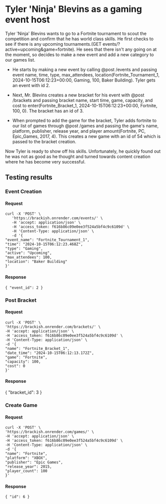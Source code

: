 # Tyler 'Ninja' Blevins as a gaming event host

Tyler 'Ninja' Blevins wants to go to a Fortnite tournament to scout the competition and confirm that he has world class skills. He first checks to see if there is any upcoming tournaments.(GET events/?active=upcoming&game=fortnite). He sees that there isn't any going on at the moment, so decides to make a new event and add a new category to our games list.

- He starts by making a new event by calling @post /events and passing event name, time, type, max_attendees, location(Fortnite_Tournament_1, 2024-10-15T06:12:23+00:00, Gaming, 100, Baker Building). Tyler gets an event with id 2.

- Next, Mr. Blevins creates a new bracket for his event with @post /brackets and passing bracket name, start time, game, capacity, and cost to enter(Fortnite_Bracket_1, 2024-10-15T06:12:23+00:00, Fortnite, 100, 0). The bracket has an id of 3.

- When prompted to add the game for the bracket, Tyler adds fortnite to our list of games through @post /games and passing the game's name, platform, publisher, release year, and player amount(Fortnite, PC, Epic_Games, 2017, 4). This creates a new game with an id of 54 which is passed to the bracket creation.

Now Tyler is ready to show off his skills. Unfortunately, he quickly found out he was not as good as he thought and turned towards content creation where he has become very successful.

## Testing results

### Event Creation

#### Request
```
curl -X 'POST' \
   'https://brackish.onrender.com/events/' \
   -H 'accept: application/json' \
   -H 'access_token: f616b86c09e0ee3f524a5bf4c9c6109d' \
   -H 'Content-Type: application/json' \
   -d '{
"event_name": "Fortnite_Tournament_1",
"time": "2024-10-15T06:12:23.468Z",
"type": "Gaming",
"active": "Upcoming",
"max_attendees": 100,
"location": "Baker Building"
}'
```

#### Response
```
{ "event_id": 2 }
```


### Post Bracket

#### Request
```
curl -X 'POST' \
'https://brackish.onrender.com/brackets/' \
-H 'accept: application/json' \
-H 'access_token: f616b86c09e0ee3f524a5bf4c9c6109d' \
-H 'Content-Type: application/json' \
-d '{
"name": "Fortnite_Bracket_1",
"date_time": "2024-10-15T06:12:13.172Z",
"game": "Fortnite",
"capacity": 100,
"cost": 0
}'
```

#### Response
{ "bracket_id": 3 }

### Create Game

#### Request
```
curl -X 'POST' \
'https://brackish.onrender.com/games/' \
-H 'accept: application/json' \
-H 'access_token: f616b86c09e0ee3f524a5bf4c9c6109d' \
-H 'Content-Type: application/json' \
-d '{
"name": "Fortnite",
"platform": "XBOX",
"publisher": "Epic Games",
"release_year": 2015,
"player_count": 100
}'
```

#### Response
```
{ "id": 6 }
